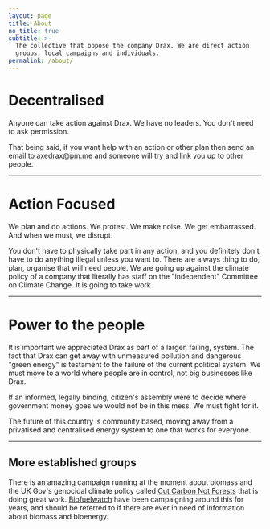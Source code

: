 ```yaml
---
layout: page
title: About
no_title: true
subtitle: >-
  The collective that oppose the company Drax. We are direct action
  groups, local campaigns and individuals.
permalink: /about/
---
```


# Decentralised

Anyone can take action against Drax. We have no leaders. You don't need
to ask permission.

That being said, if you want help with an action or other plan then send
an email to [axedrax@pm.me](mailto:axedrax@pm.me) and someone will try
and link you up to other people.

---

# Action Focused

We plan and do actions. We protest. We make noise. We get embarrassed.
And when we must, we disrupt.

You don't have to physically take part in any action, and you definitely
don't have to do anything illegal unless you want to. There are always
thing to do, plan, organise that will need people. We are going up
against the climate policy of a company that literally has staff on the
"independent" Committee on Climate Change. It is going to take work.

---

# Power to the people

It is important we appreciated Drax as part of a larger, failing,
system. The fact that Drax can get away with unmeasured pollution and
dangerous "green energy" is testament to the failure of the current
political system. We must move to a world where people are in control,
not big businesses like Drax.

If an informed, legally binding, citizen's assembly were to decide where
government money goes we would not be in this mess. We must fight for
it.

The future of this country is community based, moving away from a
privatised and centralised energy system to one that works for everyone.

---

## More established groups

There is an amazing campaign running at the moment about biomass and the
UK Gov's genocidal climate policy called [Cut Carbon Not
Forests](https://www.cutcarbonnotforests.org) that is doing great work.
[Biofuelwatch](https://biofuelwatch.org.uk) have been campaigning around
this for years, and should be referred to if there are ever in need of
information about biomass and bioenergy.

